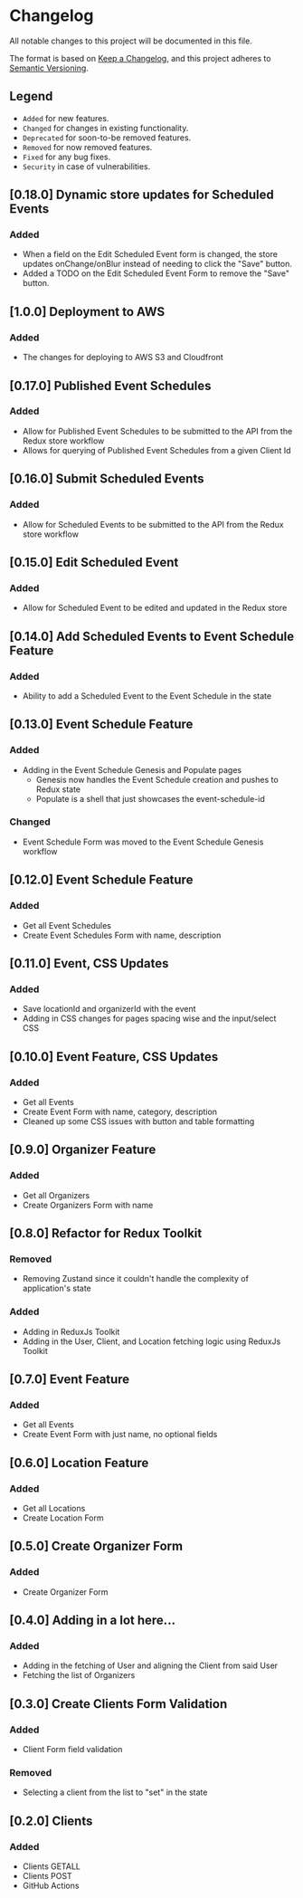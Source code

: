 # Changelog

All notable changes to this project will be documented in this file.

The format is based on [Keep a Changelog](https://keepachangelog.com/en/1.1.0/),
and this project adheres to [Semantic Versioning](https://semver.org/spec/v2.0.0.html).

## Legend

- `Added` for new features.
- `Changed` for changes in existing functionality.
- `Deprecated` for soon-to-be removed features.
- `Removed` for now removed features.
- `Fixed` for any bug fixes.
- `Security` in case of vulnerabilities.

## [0.18.0] Dynamic store updates for Scheduled Events

### Added

- When a field on the Edit Scheduled Event form is changed, the store updates onChange/onBlur instead of needing to click the "Save" button.
- Added a TODO on the Edit Scheduled Event Form to remove the "Save" button.

## [1.0.0] Deployment to AWS

### Added

- The changes for deploying to AWS S3 and Cloudfront

## [0.17.0] Published Event Schedules

### Added

- Allow for Published Event Schedules to be submitted to the API from the Redux store workflow
- Allows for querying of Published Event Schedules from a given Client Id

## [0.16.0] Submit Scheduled Events

### Added

- Allow for Scheduled Events to be submitted to the API from the Redux store workflow

## [0.15.0] Edit Scheduled Event

### Added

- Allow for Scheduled Event to be edited and updated in the Redux store

## [0.14.0] Add Scheduled Events to Event Schedule Feature

### Added

- Ability to add a Scheduled Event to the Event Schedule in the state

## [0.13.0] Event Schedule Feature

### Added

- Adding in the Event Schedule Genesis and Populate pages
  - Genesis now handles the Event Schedule creation and pushes to Redux state
  - Populate is a shell that just showcases the event-schedule-id

### Changed

- Event Schedule Form was moved to the Event Schedule Genesis workflow

## [0.12.0] Event Schedule Feature

### Added

- Get all Event Schedules
- Create Event Schedules Form with name, description

## [0.11.0] Event, CSS Updates

### Added

- Save locationId and organizerId with the event
- Adding in CSS changes for pages spacing wise and the input/select CSS

## [0.10.0] Event Feature, CSS Updates

### Added

- Get all Events
- Create Event Form with name, category, description
- Cleaned up some CSS issues with button and table formatting

## [0.9.0] Organizer Feature

### Added

- Get all Organizers
- Create Organizers Form with name

## [0.8.0] Refactor for Redux Toolkit

### Removed

- Removing Zustand since it couldn't handle the complexity of application's state

### Added

- Adding in ReduxJs Toolkit
- Adding in the User, Client, and Location fetching logic using ReduxJs Toolkit

## [0.7.0] Event Feature

### Added

- Get all Events
- Create Event Form with just name, no optional fields

## [0.6.0] Location Feature

### Added

- Get all Locations
- Create Location Form

## [0.5.0] Create Organizer Form

### Added

- Create Organizer Form

## [0.4.0] Adding in a lot here...

### Added

- Adding in the fetching of User and aligning the Client from said User
- Fetching the list of Organizers

## [0.3.0] Create Clients Form Validation

### Added

- Client Form field validation

### Removed

- Selecting a client from the list to "set" in the state

## [0.2.0] Clients

### Added

- Clients GETALL
- Clients POST
- GitHub Actions
